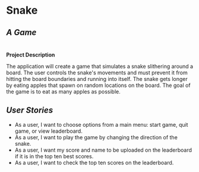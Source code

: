 # Snake

## *A Game*
#
**Project Description**

The application will create a game that simulates a snake slithering around a board. The user controls the snake's movements and must prevent it from hitting the board boundaries and running into itself. The snake gets longer by eating apples that spawn on random locations on the board. The goal of the game is to eat as many apples as possible.

## *User Stories*
- As a user, I want to choose options from a main menu: start game, quit game, or view leaderboard.
- As a user, I want to play the game by changing the direction of the snake.
- As a user, I want my score and name to be uploaded on the leaderboard if it is in the top ten best scores.
- As a user, I want to check the top ten scores on the leaderboard.
